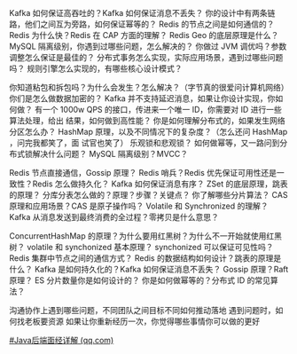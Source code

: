 Kafka 如何保证⾼吞吐的？Kafka 如何保证消息不丢失？
你的设计中有两条链路，他们之间互为旁路，如何保证幂等的？
Redis 的节点之间是如何通信的？
Redis 为什么快？Redis 在 CAP ⽅⾯的理解？
Redis Geo 的底层原理是什么？
MySQL 隔离级别，你遇到过哪些问题，怎么解决的？
你做过 JVM 调优吗？参数调整怎么保证是最佳的？
分布式事务怎么实现，实际应⽤场景，遇到过哪些问题吗？
规则引擎怎么实现的，有哪些核⼼设计模式？

你知道粘包和拆包吗？为什么会发⽣？怎么解决？（字节真的很爱问计算机⽹络）
你们是怎么做数据加密的？
Kafka 并不⽀持延迟消息，如果让你设计实现，你如何做？
有⼀个 1000w QPS 的接⼝，传进来⼀个唯⼀ ID，你需要对 ID 进⾏⼀些算法处理，给出
结果，如何做到⾼性能？
你是如何理解分布式的，如果发⽣⽹络分区怎么办？
HashMap 原理，以及不同情况下的复杂度？（怎么还问 HashMap ，问完我都笑了，⾯
试官也笑了）
乐观锁和悲观锁？
如何做幂等，⼜⼀路问到分布式锁解决什么问题？
MySQL 隔离级别？MVCC？

Redis 节点直接通信，Gossip 原理？
Redis 哨兵？Redis 优先保证可⽤性还是⼀致性？Redis 怎么做持久化？
Kafka 如何保证消息有序？
ZSet 的底层原理，跳表的原理？
分库分表怎么做的？原理？步骤？关键点？
你了解哪些分⽚算法？
CAS 原理和应⽤场景？CAS 是原⼦操作吗？
Volatile 和 Synchronized 的理解？
Kafka 从消息发送到最终消费的全过程？零拷⻉是什么意思？

ConcurrentHashMap 的原理？为什么要⽤红⿊树？为什么不⼀开始就使⽤红⿊树？
volatile 和 synchonized 基本原理？ synchonized 可以保证可⻅性吗？
Redis 集群中节点之间的通信⽅式？
Redis 的数据结构如何设计？跳表的原理是什么？
Kafka 是如何持久化的？Kafka 如何保证消息不丢失？
Gossip 原理？Raft 原理？
ES 分⽚数量你是如何设计的？
你是如何做幂等的？分布式 ID 的常⻅算法？



沟通协作上遇到哪些问题，不同团队之间⽬标不同如何推动落地
遇到问题时，如何找⽼板要资源
如果让你重新经历⼀次，你觉得哪些事情你可以做的更好



[#Java后端面经详解 (qq.com)](https://mp.weixin.qq.com/mp/appmsgalbum?__biz=Mzg2OTA0Njk0OA==&action=getalbum&album_id=3182030114344173574&scene=21#wechat_redirect)